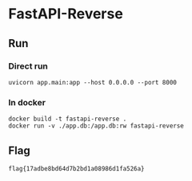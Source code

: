 # FastAPI-Reverse

## Run

### Direct run

```#bash
uvicorn app.main:app --host 0.0.0.0 --port 8000
```

### In docker

```#bash
docker build -t fastapi-reverse .
docker run -v ./app.db:/app.db:rw fastapi-reverse
```

## Flag
`flag{17adbe8bd64d7b2bd1a08986d1fa526a}`

